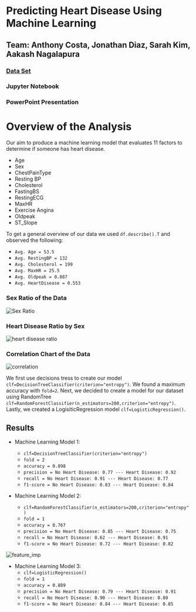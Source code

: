 # Predicting Heart Disease Using Machine Learning
## Team: Anthony Costa, Jonathan Diaz, Sarah Kim, Aakash Nagalapura
### [Data Set](https://www.kaggle.com/datasets/fedesoriano/heart-failure-prediction)
### Jupyter Notebook
### PowerPoint Presentation


# Overview of the Analysis
Our aim to produce a machine learning model that evaluates 11 factors to determine if someone has heart disease. 

* Age
* Sex
* ChestPainType
* Resting BP 
* Cholesterol
* FastingBS
* RestingECG
* MaxHR
* Exercise Angina
* Oldpeak
* ST_Slope
 
To get a general overview of our data we used `df.describe().T` and observed the following:

* `Avg. Age = 53.5`
* `Avg. RestingBP = 132`
* `Avg. Cholesterol = 199`
* `Avg. MaxHR = 25.5`
* `Avg. Oldpeak = 0.887`
* `Avg. HeartDisease = 0.553`

### Sex Ratio of the Data
![Sex Ratio](https://github.com/acosta109/heart-failure-machine-learning/assets/119609975/5ca7702c-32b4-4375-87f1-42cfe58f9939)
### Heart Disease Ratio by Sex
![heart disease ratio](https://github.com/acosta109/heart-failure-machine-learning/assets/119609975/853b48ca-2539-4d64-ab64-e89b61211409)
### Correlation Chart of the Data
![correlation](https://github.com/acosta109/heart-failure-machine-learning/assets/119609975/59acdd95-0462-48ba-8218-682dfe0c12ce)


We first use decisions tress to create our model `clf=DecisionTreeClassifier(criterion="entropy")`. We found a maximum accuracy with `fold=2`.  Next, we decided to create a model for our dataset using RandomTree `clf=RandomForestClassifier(n_estimators=200,criterion="entropy")`.  Lastly, we created a LogisiticRegression model `clf=LogisticRegression()`.

## Results

* Machine Learning Model 1: 
  * `clf=DecisionTreeClassifier(criterion="entropy")`
  * `fold = 2`
  * `accuracy = 0.898`
  * `precision = No Heart Disease: 0.77 --- Heart Disease: 0.92`
  * `recall = No Heart Disease: 0.91 --- Heart Disease: 0.77` 
  * `f1-score = No Heart Disease: 0.83 --- Heart Disease: 0.84 `

* Machine Learning Model 2: 
  * `clf=RandomForestClassifier(n_estimators=200,criterion="entropy")`
  * `fold = 1`
  * `accuracy = 0.767`
  * `precision = No Heart Disease: 0.85 --- Heart Disease: 0.75`
  * `recall = No Heart Disease: 0.62 --- Heart Disease: 0.91` 
  * `f1-score = No Heart Disease: 0.72 --- Heart Disease: 0.82 `

![feature_imp](https://github.com/acosta109/heart-failure-machine-learning/assets/119609975/4fc03055-ab4d-4526-baae-88f3470d5dbd)


* Machine Learning Model 3: 
  * `clf=LogisticRegression()`
  * `fold = 1`
  * `accuracy = 0.889`
  * `precision = No Heart Disease: 0.79 --- Heart Disease: 0.91`
  * `recall = No Heart Disease: 0.90 --- Heart Disease: 0.80` 
  * `f1-score = No Heart Disease: 0.84 --- Heart Disease: 0.85 `
